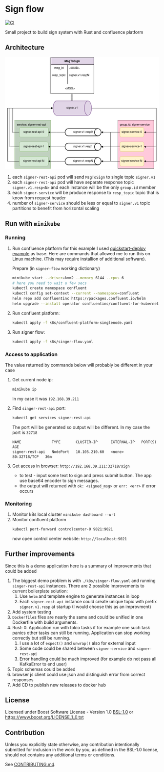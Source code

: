 # Sign flow

[![CI](https://github.com/xoac/signer-flow/workflows/CI/badge.svg)](https://github.com/xoac/signer-flow/actions)

Small project to build sign system with Rust and confluence platform

## Architecture

![](./architecture.png)

1. each `signer-rest-api` pod will send `MsgToSign` to single topic `signer.v1`
2. each `signer-rest-api` pod will have separate response topic `signer.v1.resp<N>` and each instance will be the only `group.id` member
3. each `signer-service` will be produce response to `resp_topic` topic that is know from request header
4. number of `signer-service` should be less or equal to `signer.v1` topic partitions to benefit from horizontal scaling

## Run with `minikube`

### Running

1. Run confluence platform for this example I used [quickstart-deploy example] as base.
    Here are commands that allowed me to run this on Linux machine. (This may require installion of additional software).

    Prepare (in `signer-flow` working dictionary)

    ```sh
    minikube start --driver=kvm2 --memory 6144 --cpus 6
    # here you need to wait a few secs
    kubectl create namespace confluent
    kubectl config set-context --current --namespace=confluent
    helm repo add confluentinc https://packages.confluent.io/helm
    helm upgrade --install operator confluentinc/confluent-for-kubernetes
    ```

2. Run confluent platform:
    ```sh
    kubectl apply -f k8s/confluent-platform-singlenode.yaml
    ```

3. Run signer flow:
    ```sh
    kubectl apply -f k8s/singer-flow.yaml
    ```

### Access to application

The value returned by commands below will probably be different in your case

1. Get current node ip:
    ```sh
    minikube ip
    ```
    In my case it was `192.168.39.211`

2. Find `singer-rest-api` port:
    ```sh
    kubectl get services signer-rest-api
    ```

    The port will be generated so output will be different. In my case the port is `32718`
    ```
    NAME              TYPE       CLUSTER-IP      EXTERNAL-IP   PORT(S)        AGE
    signer-rest-api   NodePort   10.105.210.60   <none>        80:32718/TCP   36m
    ```

3. Get access in browser: `http://192.168.39.211:32718/sign`  
    - to test - input some text to sign and press submit button. The app use base64 encoder to sign messages.
    - the output will returned with `ok: <signed_msg>` or `err: <err>` if error occurs

[quickstart-deploy example]: https://github.com/confluentinc/confluent-kubernetes-examples/tree/master/quickstart-deploy

### Monitoring

1. Monitor k8s local cluster `minikube dashboard --url`
2. Monitor confluent platform
    ```sh
    kubectl port-forward controlcenter-0 9021:9021
    ```
    now open control center website: `http://localhost:9021`

## Further improvements

Since this is a demo application here is a summary of improvements that could be added

1. The biggest demo problem is with `./k8s/singer-flow.yaml` and running `singer-rest-api` instances. There are 2 possible improvements to current boilerplate solution:
    1. Use `helm` and template engine to generate instances in loop
    2. Each `signer-rest-api` instance could create unique topic with prefix `signer.v1.resp` at startup (I would choose this as an improvment)
2. Add system testing
3. `Dockerfile`s files are nearly the same and could be unified in one Dockerfile with build arguments.
4. Rust:
    0. Application run with tokio tasks if for example one such task panics other tasks can still be running. Application can stop working correctly but still be running.
    1. I use a lot of `expect()` and `unwrap()` also for external input
    2. Some code could be shared between `signer-service` and `signer-rest-api`
    3. Error handling could be much improved (for example do not pass all KafkaError to end user)
5. Topic schemas could be added
6. browser js client could use json and distinguish error from correct responses
7. Add CD to publish new releases to docker hub


## License

Licensed under Boost Software License - Version 1.0 [BSL-1.0](LICENSE) or https://www.boost.org/LICENSE_1_0.txt

## Contribution

Unless you explicitly state otherwise, any contribution intentionally submitted
for inclusion in the work by you, as defined in the BSL-1.0 license, should not contains
any additional terms or conditions.

See [CONTRIBUTING.md](CONTRIBUTING.md).
